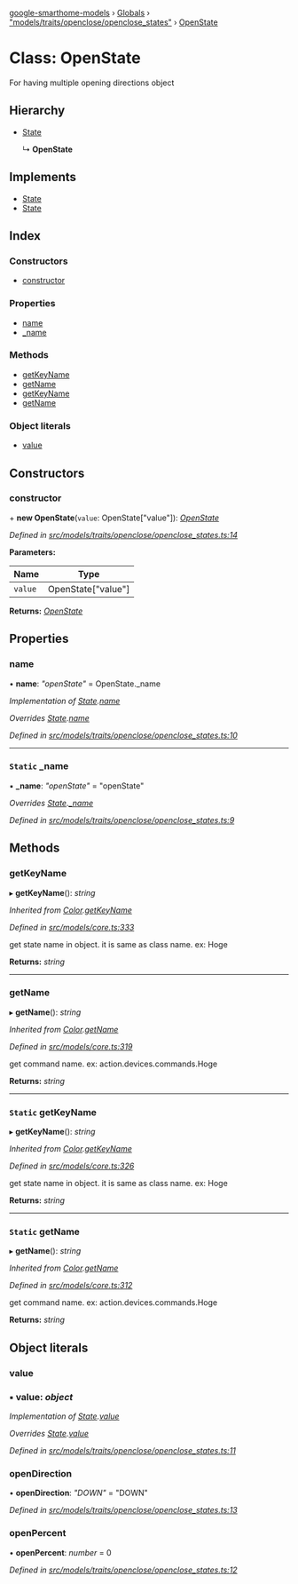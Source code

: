 [google-smarthome-models](../README.md) › [Globals](../globals.md) › ["models/traits/openclose/openclose_states"](../modules/_models_traits_openclose_openclose_states_.md) › [OpenState](_models_traits_openclose_openclose_states_.openstate.md)

# Class: OpenState

For having multiple opening directions object

## Hierarchy

* [State](_models_core_.state.md)

  ↳ **OpenState**

## Implements

* [State](../interfaces/_models_interfaces_i_core_.state.md)
* [State](../interfaces/_models_interfaces_i_core_.state.md)

## Index

### Constructors

* [constructor](_models_traits_openclose_openclose_states_.openstate.md#constructor)

### Properties

* [name](_models_traits_openclose_openclose_states_.openstate.md#name)
* [_name](_models_traits_openclose_openclose_states_.openstate.md#static-_name)

### Methods

* [getKeyName](_models_traits_openclose_openclose_states_.openstate.md#getkeyname)
* [getName](_models_traits_openclose_openclose_states_.openstate.md#getname)
* [getKeyName](_models_traits_openclose_openclose_states_.openstate.md#static-getkeyname)
* [getName](_models_traits_openclose_openclose_states_.openstate.md#static-getname)

### Object literals

* [value](_models_traits_openclose_openclose_states_.openstate.md#value)

## Constructors

###  constructor

\+ **new OpenState**(`value`: OpenState["value"]): *[OpenState](_models_traits_openclose_openclose_states_.openstate.md)*

*Defined in [src/models/traits/openclose/openclose_states.ts:14](https://github.com/galactic1969/google-smarthome-models/blob/633871f/src/models/traits/openclose/openclose_states.ts#L14)*

**Parameters:**

Name | Type |
------ | ------ |
`value` | OpenState["value"] |

**Returns:** *[OpenState](_models_traits_openclose_openclose_states_.openstate.md)*

## Properties

###  name

• **name**: *"openState"* = OpenState._name

*Implementation of [State](../interfaces/_models_interfaces_i_core_.state.md).[name](../interfaces/_models_interfaces_i_core_.state.md#name)*

*Overrides [State](_models_core_.state.md).[name](_models_core_.state.md#name)*

*Defined in [src/models/traits/openclose/openclose_states.ts:10](https://github.com/galactic1969/google-smarthome-models/blob/633871f/src/models/traits/openclose/openclose_states.ts#L10)*

___

### `Static` _name

▪ **_name**: *"openState"* = "openState"

*Overrides [State](_models_core_.state.md).[_name](_models_core_.state.md#static-_name)*

*Defined in [src/models/traits/openclose/openclose_states.ts:9](https://github.com/galactic1969/google-smarthome-models/blob/633871f/src/models/traits/openclose/openclose_states.ts#L9)*

## Methods

###  getKeyName

▸ **getKeyName**(): *string*

*Inherited from [Color](_models_traits_colorsetting_colorsetting_states_.color.md).[getKeyName](_models_traits_colorsetting_colorsetting_states_.color.md#static-getkeyname)*

*Defined in [src/models/core.ts:333](https://github.com/galactic1969/google-smarthome-models/blob/633871f/src/models/core.ts#L333)*

get state name in object. it is same as class name. ex: Hoge

**Returns:** *string*

___

###  getName

▸ **getName**(): *string*

*Inherited from [Color](_models_traits_colorsetting_colorsetting_states_.color.md).[getName](_models_traits_colorsetting_colorsetting_states_.color.md#static-getname)*

*Defined in [src/models/core.ts:319](https://github.com/galactic1969/google-smarthome-models/blob/633871f/src/models/core.ts#L319)*

get command name. ex: action.devices.commands.Hoge

**Returns:** *string*

___

### `Static` getKeyName

▸ **getKeyName**(): *string*

*Inherited from [Color](_models_traits_colorsetting_colorsetting_states_.color.md).[getKeyName](_models_traits_colorsetting_colorsetting_states_.color.md#static-getkeyname)*

*Defined in [src/models/core.ts:326](https://github.com/galactic1969/google-smarthome-models/blob/633871f/src/models/core.ts#L326)*

get state name in object. it is same as class name. ex: Hoge

**Returns:** *string*

___

### `Static` getName

▸ **getName**(): *string*

*Inherited from [Color](_models_traits_colorsetting_colorsetting_states_.color.md).[getName](_models_traits_colorsetting_colorsetting_states_.color.md#static-getname)*

*Defined in [src/models/core.ts:312](https://github.com/galactic1969/google-smarthome-models/blob/633871f/src/models/core.ts#L312)*

get command name. ex: action.devices.commands.Hoge

**Returns:** *string*

## Object literals

###  value

### ▪ **value**: *object*

*Implementation of [State](../interfaces/_models_interfaces_i_core_.state.md).[value](../interfaces/_models_interfaces_i_core_.state.md#value)*

*Overrides [State](_models_core_.state.md).[value](_models_core_.state.md#value)*

*Defined in [src/models/traits/openclose/openclose_states.ts:11](https://github.com/galactic1969/google-smarthome-models/blob/633871f/src/models/traits/openclose/openclose_states.ts#L11)*

###  openDirection

• **openDirection**: *"DOWN"* = "DOWN"

*Defined in [src/models/traits/openclose/openclose_states.ts:13](https://github.com/galactic1969/google-smarthome-models/blob/633871f/src/models/traits/openclose/openclose_states.ts#L13)*

###  openPercent

• **openPercent**: *number* = 0

*Defined in [src/models/traits/openclose/openclose_states.ts:12](https://github.com/galactic1969/google-smarthome-models/blob/633871f/src/models/traits/openclose/openclose_states.ts#L12)*
